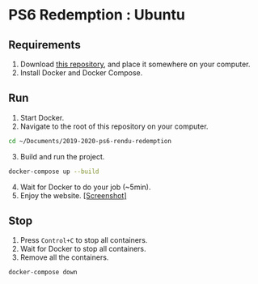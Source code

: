 # PS6 Redemption : Ubuntu
## Requirements
1. Download [this repository](https://github.com/2019-2020-ps6/2019-2020-ps6-rendu-redemption), and place it somewhere on your computer.
2. Install Docker and Docker Compose.

## Run
1. Start Docker.
2. Navigate to the root of this repository on your computer.
```bash
cd ~/Documents/2019-2020-ps6-rendu-redemption
```
3. Build and run the project.
```bash
docker-compose up --build
```
4. Wait for Docker to do your job (~5min).
5. Enjoy the website.
[[Screenshot]](https://i.imgur.com/k641NEk.png)

## Stop
1. Press `Control+C` to stop all containers.
2. Wait for Docker to stop all containers.
3. Remove all the containers.
```bash
docker-compose down
```